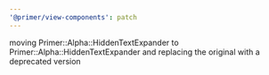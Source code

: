 ```yaml
---
'@primer/view-components': patch
---
```


moving Primer::Alpha::HiddenTextExpander to Primer::Alpha::HiddenTextExpander and replacing the original with a deprecated version
